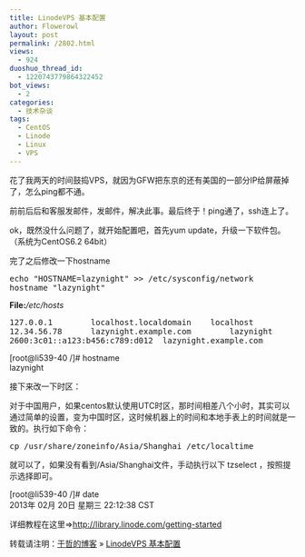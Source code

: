 ```yaml
---
title: LinodeVPS 基本配置
author: Flowerowl
layout: post
permalink: /2802.html
views:
  - 924
duoshuo_thread_id:
  - 1220743779864322452
bot_views:
  - 2
categories:
  - 技术杂谈
tags:
  - CentOS
  - Linode
  - Linux
  - VPS
---
```

花了我两天的时间鼓捣VPS，就因为GFW把东京的还有美国的一部分IP给屏蔽掉了，怎么ping都不通。

前前后后和客服发邮件，发邮件，解决此事。最后终于！ping通了，ssh连上了。

ok，既然没什么问题了，就开始配置吧，首先yum update，升级一下软件包。（系统为CentOS6.2 64bit）

完了之后修改一下hostname

<pre>echo "HOSTNAME=lazynight" >> /etc/sysconfig/network
hostname "lazynight"</pre>

**File:***/etc/hosts*

<div>
  <pre class="crayon-selected">127.0.0.1        localhost.localdomain    localhost
12.34.56.78      lazynight.example.com        lazynight
2600:3c01::a123:b456:c789:d012  lazynight.example.com        lazynight</pre>
</div>

[root@li539-40 /]# hostname  
lazynight

接下来改一下时区：

对于中国用户，如果centos默认使用UTC时区，那时间相差八个小时，其实可以通过简单的设置，变为中国时区，这时候机器上的时间和本地手表上的时间就是一致的。执行如下命令：

<pre>cp /usr/share/zoneinfo/Asia/Shanghai /etc/localtime</pre>

就可以了，如果没有看到/Asia/Shanghai文件，手动执行以下 tzselect ，按照提示选择即可。

[root@li539-40 /]# date  
2013年 02月 20日 星期三 22:12:38 CST

详细教程在这里=><span style="color: #ff0000;"><a href="http://library.linode.com/getting-started" target="_blank"><span style="color: #ff0000;">http://library.linode.com/getting-started</span></a></span>

转载请注明：[于哲的博客][1] &raquo; [LinodeVPS 基本配置][2]

 [1]: http://lazynight.me
 [2]: http://lazynight.me/2802.html